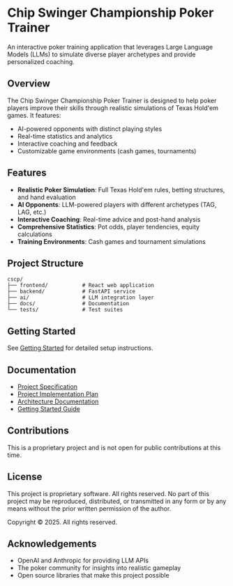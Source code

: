 # Chip Swinger Championship Poker Trainer

An interactive poker training application that leverages Large Language Models (LLMs) to simulate diverse player archetypes and provide personalized coaching.

## Overview

The Chip Swinger Championship Poker Trainer is designed to help poker players improve their skills through realistic simulations of Texas Hold'em games. It features:

- AI-powered opponents with distinct playing styles
- Real-time statistics and analytics
- Interactive coaching and feedback
- Customizable game environments (cash games, tournaments)

## Features

- **Realistic Poker Simulation**: Full Texas Hold'em rules, betting structures, and hand evaluation
- **AI Opponents**: LLM-powered players with different archetypes (TAG, LAG, etc.)
- **Interactive Coaching**: Real-time advice and post-hand analysis
- **Comprehensive Statistics**: Pot odds, player tendencies, equity calculations
- **Training Environments**: Cash games and tournament simulations

## Project Structure

```
cscp/
├── frontend/           # React web application
├── backend/            # FastAPI service
├── ai/                 # LLM integration layer
├── docs/               # Documentation
└── tests/              # Test suites
```

## Getting Started

See [Getting Started](docs/GETTING_STARTED.md) for detailed setup instructions.

## Documentation

- [Project Specification](docs/SPEC.md)
- [Project Implementation Plan](docs/PROJECT_PLAN.md)
- [Architecture Documentation](docs/ARCHITECTURE.md)
- [Getting Started Guide](docs/GETTING_STARTED.md)

## Contributions

This is a proprietary project and is not open for public contributions at this time.

## License

This project is proprietary software. All rights reserved. No part of this project may be reproduced, distributed, or transmitted in any form or by any means without the prior written permission of the author.

Copyright © 2025. All rights reserved.

## Acknowledgements

- OpenAI and Anthropic for providing LLM APIs
- The poker community for insights into realistic gameplay
- Open source libraries that make this project possible